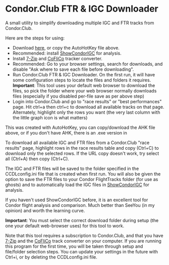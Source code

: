 # Condor.Club FTR & IGC Downloader
A small utility to simplify downloading multiple IGC and FTR tracks from Condor.Club.

Here are the steps for using:
- Download [here](https://github.com/ryanwoodie/Condor.Club-FTR-IGC-Downloader/releases), or copy the AutoHotKey file above.
- Recommended: install [ShowCondorIGC](https://virtualsoaring.eu/download#:~:text=showcondorigc%202.62c%20for%20c2) for analysis.
- Install [7-Zip](https://www.7-zip.org/download.html) and [CoFliCo](https://condorutill.fr/CoFliCo/CoFliCoV111.zip) tracker converter.
- Recommended: Go to your browser settings, search for downloads, and disable "Ask where to save each file before downloading".
- Run Condor.Club FTR & IGC Downloader. On the first run, it will have some configuration steps to locate the files and folders it requires. **Important**: This tool uses your default web browser to download the files, so pick the folder where your web browser normally downloads files (especially if you disabled per-file save as per above step)
- Login into Condor.Club and go to "race results" or "best performances" page. Hit ctrl+a then ctrl+c to download all available tracks on that page. Alternately, highlight only the rows you want (the very last column with the little graph icon is what matters)

This was created with AutoHotKey, you can copy/download the AHK file above, or if you don't have AHK, there is an .exe version in 

To download all available IGC and FTR files from a Condor.Club "race results" page, highlight rows in the race results table and copy (Ctrl+C) to download only the selected rows. If the URL copy doesn't work, try select all (Ctrl+A) then copy (Ctrl+C).

The IGC and FTR files will be saved to the folder specified in the CCDLconfig.ini file that is created when first run. You will also be given the option to save the FTR files to your Condor FlightTracks folder (for use as ghosts) and to automatically load the IGC files in [ShowCondorIGC](https://virtualsoaring.eu/download#:~:text=showcondorigc%202.62c%20for%20c2) for analysis.

If you haven't used ShowCondorIGC before, it is an excellent tool for Condor flight analysis and comparison. Much better than SeeYou (in my opinion) and worth the learning curve.

**Important**: You must select the correct download folder during setup (the one your default web-browser uses) for this tool to work.

Note that this tool requires a subscription to Condor.Club, and that you have [7-Zip](https://www.7-zip.org/download.html) and the [CoFliCo](https://condorutill.fr/) track converter on your computer. If you are running this program for the first time, you will be taken through setup and file/folder selection steps. You can update your settings in the future with Ctrl+i, or by deleting the CCDLconfig.ini file.
